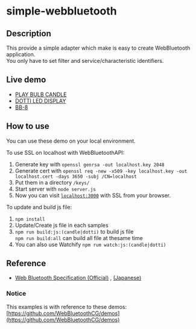 # simple-webbluetooth

## Description
This provide a simple adapter which make is easy to create WebBluetooth application.  
You only have to set filter and service/characteristic identifiers.

## Live demo

- [PLAY BULB CANDLE](https://tkybpp.github.io/simple-webbluetooth/candle/)
- [DOTTI LED DISPLAY](https://tkybpp.github.io/simple-webbluetooth/dotti/)
- [BB-8](https://tkybpp.github.io/simple-webbluetooth/bb8/)

## How to use
You can use these demo on your local environment.  

To use SSL on localhost with WebBluetoothAPI:
  1. Generate key with `openssl genrsa -out localhost.key 2048`
  2. Generate cert with `openssl req -new -x509 -key localhost.key -out localhost.cert -days 3650 -subj /CN=localhost`
  3. Put them in a directory `/keys/`
  4. Start server with  `node server.js`
  5. Now you can visit [`localhost:3000`](https://localhost:3000/name-of-sample-app/) with SSL from your browser.

To update and build js file:
 1. `npm install`
 2. Update/Create js file in each samples
 3. `npm run build:js:(candle|dotti)` to build js file  
      `npm run build:all` can build all file at thesame time
 4. You can also use Watchify `npm rum watch:js:(candle|dotti)`

## Reference

- [Web Bluetooth Specification (Official)](https://webbluetoothcg.github.io/web-bluetooth/) , [(Japanese)](https://tkybpp.github.io/web-bluetooth-jp/)

### Notice
This examples is with reference to these demos:  
[https://github.com/WebBluetoothCG/demos](https://github.com/WebBluetoothCG/demos)
